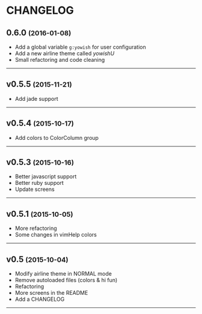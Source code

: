 CHANGELOG
=========

0.6.0 <small>(2016-01-08)</small>
------------------------------

* Add a global variable `g:yowish` for user configuration
* Add a new airline theme called *yowishU*
* Small refactoring and code cleaning

------------------------------

v0.5.5 <small>(2015-11-21)</small>
------------------------------

* Add jade support

------------------------------

v0.5.4 <small>(2015-10-17)</small>
------------------------------

* Add colors to ColorColumn group

------------------------------

v0.5.3 <small>(2015-10-16)</small>
------------------------------

* Better javascript support
* Better ruby support
* Update screens

------------------------------

v0.5.1 <small>(2015-10-05)</small>
------------------------------

* More refactoring
* Some changes in vimHelp colors

------------------------------

v0.5 <small>(2015-10-04)</small>
------------------------------

* Modify airline theme in NORMAL mode
* Remove autoloaded files (colors & hi fun)
* Refactoring
* More screens in the README
* Add a CHANGELOG

------------------------------
